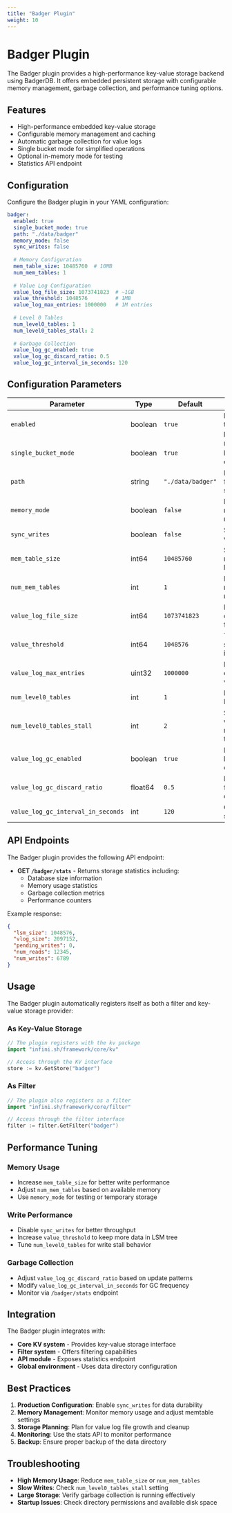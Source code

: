 ```yaml
---
title: "Badger Plugin"
weight: 10
---
```


# Badger Plugin

The Badger plugin provides a high-performance key-value storage backend using BadgerDB. It offers embedded persistent storage with configurable memory management, garbage collection, and performance tuning options.

## Features

- High-performance embedded key-value storage
- Configurable memory management and caching
- Automatic garbage collection for value logs
- Single bucket mode for simplified operations
- Optional in-memory mode for testing
- Statistics API endpoint

## Configuration

Configure the Badger plugin in your YAML configuration:

```yaml
badger:
  enabled: true
  single_bucket_mode: true
  path: "./data/badger"
  memory_mode: false
  sync_writes: false
  
  # Memory Configuration
  mem_table_size: 10485760  # 10MB
  num_mem_tables: 1
  
  # Value Log Configuration  
  value_log_file_size: 1073741823  # ~1GB
  value_threshold: 1048576         # 1MB
  value_log_max_entries: 1000000   # 1M entries
  
  # Level 0 Tables
  num_level0_tables: 1
  num_level0_tables_stall: 2
  
  # Garbage Collection
  value_log_gc_enabled: true
  value_log_gc_discard_ratio: 0.5
  value_log_gc_interval_in_seconds: 120
```

## Configuration Parameters

| Parameter | Type | Default | Description |
|-----------|------|---------|-------------|
| `enabled` | boolean | `true` | Enable/disable the Badger plugin |
| `single_bucket_mode` | boolean | `true` | Use single bucket for all operations |
| `path` | string | `"./data/badger"` | Directory path for data storage |
| `memory_mode` | boolean | `false` | Enable in-memory only mode |
| `sync_writes` | boolean | `false` | Synchronous writes to disk |
| `mem_table_size` | int64 | `10485760` | Size of each memtable in bytes |
| `num_mem_tables` | int | `1` | Number of memtables to maintain |
| `value_log_file_size` | int64 | `1073741823` | Maximum size of value log files |
| `value_threshold` | int64 | `1048576` | Threshold for storing values in value log |
| `value_log_max_entries` | uint32 | `1000000` | Maximum entries in value log |
| `num_level0_tables` | int | `1` | Number of Level 0 tables |
| `num_level0_tables_stall` | int | `2` | Stall writes when this many L0 tables |
| `value_log_gc_enabled` | boolean | `true` | Enable value log garbage collection |
| `value_log_gc_discard_ratio` | float64 | `0.5` | Discard ratio for garbage collection |
| `value_log_gc_interval_in_seconds` | int | `120` | GC interval in seconds |

## API Endpoints

The Badger plugin provides the following API endpoint:

- **GET `/badger/stats`** - Returns storage statistics including:
  - Database size information
  - Memory usage statistics  
  - Garbage collection metrics
  - Performance counters

Example response:
```json
{
  "lsm_size": 1048576,
  "vlog_size": 2097152,
  "pending_writes": 0,
  "num_reads": 12345,
  "num_writes": 6789
}
```

## Usage

The Badger plugin automatically registers itself as both a filter and key-value storage provider:

### As Key-Value Storage
```go
// The plugin registers with the kv package
import "infini.sh/framework/core/kv"

// Access through the KV interface
store := kv.GetStore("badger")
```

### As Filter
```go
// The plugin also registers as a filter
import "infini.sh/framework/core/filter"

// Access through the filter interface  
filter := filter.GetFilter("badger")
```

## Performance Tuning

### Memory Usage
- Increase `mem_table_size` for better write performance
- Adjust `num_mem_tables` based on available memory
- Use `memory_mode` for testing or temporary storage

### Write Performance
- Disable `sync_writes` for better throughput
- Increase `value_threshold` to keep more data in LSM tree
- Tune `num_level0_tables` for write stall behavior

### Garbage Collection
- Adjust `value_log_gc_discard_ratio` based on update patterns
- Modify `value_log_gc_interval_in_seconds` for GC frequency
- Monitor via `/badger/stats` endpoint

## Integration

The Badger plugin integrates with:

- **Core KV system** - Provides key-value storage interface
- **Filter system** - Offers filtering capabilities
- **API module** - Exposes statistics endpoint
- **Global environment** - Uses data directory configuration

## Best Practices

1. **Production Configuration**: Enable `sync_writes` for data durability
2. **Memory Management**: Monitor memory usage and adjust memtable settings
3. **Storage Planning**: Plan for value log file growth and cleanup
4. **Monitoring**: Use the stats API to monitor performance
5. **Backup**: Ensure proper backup of the data directory

## Troubleshooting

- **High Memory Usage**: Reduce `mem_table_size` or `num_mem_tables`
- **Slow Writes**: Check `num_level0_tables_stall` setting
- **Large Storage**: Verify garbage collection is running effectively
- **Startup Issues**: Check directory permissions and available disk space